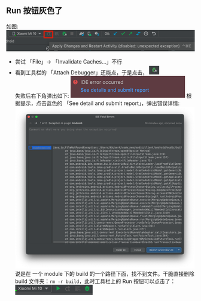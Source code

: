 ## Run 按钮灰色了

如图:   
![](./imgs/img.png)

- 尝试 「File」-> 「Invalidate Caches...」不行
- 看到工具栏的 「Attach Debugger」还能点，于是点击，
![](./imgs/img_1.png)   
失败后右下角弹出如下: 
![](./imgs/img_2.png)
根据提示，点击蓝色的 「See detail and submit report」，弹出错误详情:
![](./imgs/img_3.png)   
说是在 一个 module 下的 build 的一个路径下面，找不到文件。干脆直接删除 build 文件夹：`rm -r build`，此时工具栏上的 Run 按钮可以点击了：   
![](./imgs/img_4.png)